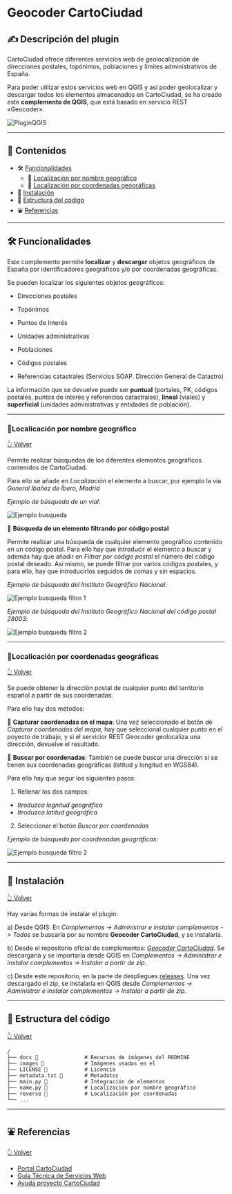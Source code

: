 #  Geocoder CartoCiudad 

## ✍️ Descripción del plugin

CartoCiudad ofrece diferentes servicios web de geolocalización de direcciones postales, topónimos, poblaciones y límites administrativos de España.
 
Para poder utilizar estos servicios web en QGIS y así poder geolocalizar y descargar todos los elementos almacenados en CartoCiudad, se ha creado este **complemento de QGIS**, que está basado en servicio REST «Geocoder».
 
 ![PluginQGIS](docs/inicio.png)
 
---

<a name="contenidos"></a>

## 📇 Contenidos

* 🛠 [Funcionalidades](#funcionalidades)
  * 🔸 [Localización por nombre geográfico](#nombregeografico)
  * 🔸 [Localización por coordenadas geográficas](#coordenadas)
* 🚀 [Instalación](#instalacion)
* 📁 [Estructura del código](#estructura)
* ⛲️ [Referencias](#referencias)

---

## 🛠 Funcionalidades <a name="funcionalidades"></a>

Este complemento permite **localizar** y **descargar** objetos geográficos de España por identificadores geográficos y/o por coordenadas geográficas. 

Se pueden localizar los siguientes objetos geográficos:
 
  * Direcciones postales
 
  * Topónimos
 
  * Puntos de Interés
 
  * Unidades administrativas
 
  * Poblaciones
 
  * Códigos postales
 
  * Referencias catastrales (Servicios SOAP. Dirección General de Catastro)
 
La información que se devuelve puede ser **puntual** (portales, PK, códigos postales, puntos de interés y referencias catastrales), **lineal** (viales) y **superficial** (unidades administrativas y entidades de población).


---

### 🔸Localicación por nombre geográfico <a name="nombregeografico"></a>

[👆 Volver](#contenidos)

Permite realizar búsquedas de los diferentes elementos geográficos contenidos de CartoCiudad.

Para ello se añade en *Localización* el elemento a buscar, por ejemplo la vía *General Ibañez de Íbero, Madrid*

 *Ejemplo de búsqueda de un vial*:

![Ejemplo busqueda](docs/ejemplo_ng.png)


🔹 **Búsqueda de un elemento filtrando por código postal**

Permite realizar una búsqueda de cualquier elemento geográfico contenido en un código postal. 
Para ello hay que introducir el elemento a buscar y además hay que añadir en *Filtrar por código postal* el número del código postal deseado. Así mismo, se puede filtrar por varios códigos postales, y para ello, hay que introducirlos seguidos de comas y sin espacios.

 *Ejemplo de búsqueda del Instituto Geográfico Nacional*:

![Ejemplo busqueda filtro 1](docs/filtro1.png)

 *Ejemplo de búsqueda del Instituto Geográfico Nacional del código postal 28003*:
 
![Ejemplo busqueda filtro 2](docs/filtro2.png)

---

### 🔸Localicación por coordenadas geográficas <a name="coordenadas"></a>

[👆 Volver](#contenidos)

Se puede obtener la dirección postal de cualquier punto del territorio español a partir de sus coordenadas.

Para ello hay dos métodos:

🔹 **Capturar coordenadas en el mapa**:
Una vez seleccionado el botón de *Capturar coordenadas del mapa*, hay que seleccional cualquier punto en el poyecto de trabajo, y si el servicior REST Geocoder geolocaliza una dirección, devuelve el resultado.


🔹 **Buscar por coordenadas**:
También se puede buscar una dirección si se tienen sus coordenadas geográficas (latitud y longitud en WGS84).

Para ello hay que segur los siguientes pasos:

1. Rellenar los dos campos:
 * *Itroduzca lognitud geográfica*
 * *Itroduzca latitud geográfica*

2. Seleccionar el botón *Buscar por coordenadas*

 *Ejemplo de búsqueda por coordenadas geográficas*:
 
![Ejemplo busqueda filtro 2](docs/Busquedacoordenadas.png)

---

## 🚀 Instalación <a name="instalacion"></a>

[👆 Volver](#contenidos)

Hay varias formas de instalar el plugin:

a) Desde QGIS: En *Complementos -> Administrar e instalar complementos -> Todos* se buscaría por su nombre **Geocoder CartoCiudad**, y se instalaría. 

b) Desde el repositorio oficial de complementos: [*Geocoder CartoCiudad*](https://plugins.qgis.org/plugins/PluginQGISCartociudad-main/). Se descargaría y se importaría desde QGIS en *Complementos -> Administrar e instalar complementos -> Instalar a partir de zip.*

c) Desde este repositorio, en la parte de despliegues [releases](https://github.com/IDEESpain/PluginQGISCartociudad/releases). Una vez descargado el zip, se instalaría en QGIS desde *Complementos -> Administrar e instalar complementos -> Instalar a partir de zip.*

---

## 📁 Estructura del código <a name="estructura"></a>

[👆 Volver](#contenidos)

```any
/
├── docs 📁               # Recursos de imágenes del REDMINE
├── images 🌈             # Imágenes usadas en el 
├── LICENSE 📢            # Licencia              
├── metadata.txt 📁       # Metadatos
├── main.py 📁            # Integración de elementos
├── name.py 📁            # Localización por nombre geográfico
├── reverse 📁            # Localización por coordenadas
└── ...
```
---

## ⛲️ Referencias <a name="referencias"></a>

[👆 Volver](#contenidos)

* [Portal CartoCiudad](https://www.cartociudad.es/web/portal)
* [Guía Técnica de Servicios Web](https://www.idee.es/resources/documentos/Cartociudad/CartoCiudad_ServiciosWeb.pdf)
* [Ayuda proyecto CartoCiudad](https://www.idee.es/resources/documentos/Cartociudad/StoryMap.html)
